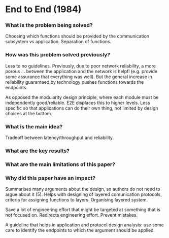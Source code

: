 # End to End (1984)

### What is the problem being solved?

Choosing which functions should be provided by the communication subsystem vs application. Separation of functions.

### How was this problem solved previously?

Less to no guidelines.
Previously, due to poor network reliability, a more porous ... between the application and the network is helpfl (e.g. provide some assurance that everything was well). But the general increase in reliability guaranteed by technology pushes functions towards the endpoints.

As opposed the modularity design principle, where each module must be independently good/reliable. E2E displaces this to higher levels. Less specific so that applications can do their own thing, not limited by design choices at the bottom.


### What is the main idea?

Tradeoff between latency/throughput and reliability.


### What are the key results?


### What are the main limitations of this paper?


### Why did this paper have an impact?

Summarises many arguments about the design, so authors do not need to argue about it (5). Helps with designing of layered comunication protocols, criteria for assigning functions to layers. Organising layered system. 

Save a lot of engineering effort that might be targeted at something that is not focused on. Redirects engineering effort. Prevent mistakes.

A guideline that helps in application and protocol design analysis: use some care to identify the endpoints to which the argument should be applied.


